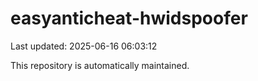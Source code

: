 # easyanticheat-hwidspoofer

Last updated: 2025-06-16 06:03:12

This repository is automatically maintained.
